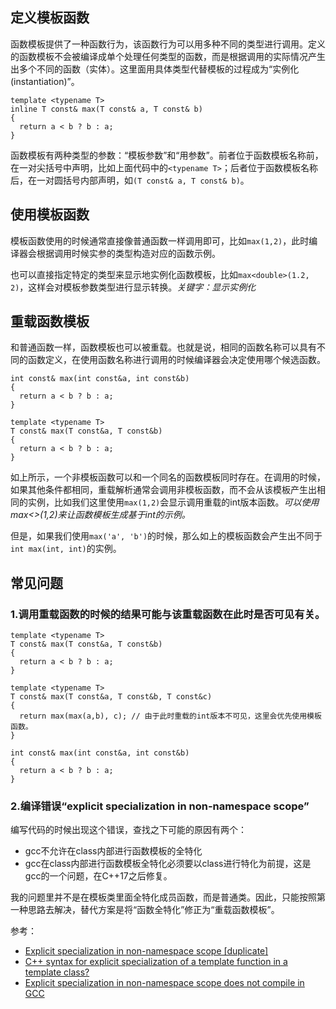 ## 定义模板函数

函数模板提供了一种函数行为，该函数行为可以用多种不同的类型进行调用。定义的函数模板不会被编译成单个处理任何类型的函数，而是根据调用的实际情况产生出多个不同的函数（实体）。这里面用具体类型代替模板的过程成为“实例化(instantiation)”。

```
template <typename T>
inline T const& max(T const& a, T const& b)
{
  return a < b ? b : a;
}
```

函数模板有两种类型的参数：“模板参数”和“用参数”。前者位于函数模板名称前，在一对尖括号中声明，比如上面代码中的`<typename T>`；后者位于函数模板名称后，在一对圆括号内部声明，如`(T const& a, T const& b)`。


## 使用模板函数

模板函数使用的时候通常直接像普通函数一样调用即可，比如`max(1,2)`，此时编译器会根据调用时候实参的类型构造对应的函数示例。

也可以直接指定特定的类型来显示地实例化函数模板，比如`max<double>(1.2, 2)`，这样会对模板参数类型进行显示转换。*关键字：显示实例化*


## 重载函数模板

和普通函数一样，函数模板也可以被重载。也就是说，相同的函数名称可以具有不同的函数定义，在使用函数名称进行调用的时候编译器会决定使用哪个候选函数。

```
int const& max(int const&a, int const&b)
{
  return a < b ? b : a;
}

template <typename T>
T const& max(T const&a, T const&b)
{
  return a < b ? b : a;
}
```

如上所示，一个非模板函数可以和一个同名的函数模板同时存在。在调用的时候，如果其他条件都相同，重载解析通常会调用非模板函数，而不会从该模板产生出相同的实例，比如我们这里使用`max(1,2)`会显示调用重载的int版本函数。*可以使用max<>(1,2)来让函数模板生成基于int的示例。*

但是，如果我们使用`max('a', 'b')`的时候，那么如上的模板函数会产生出不同于`int max(int, int)`的实例。

## 常见问题

### 1.调用重载函数的时候的结果可能与该重载函数在此时是否可见有关。

```
template <typename T>
T const& max(T const&a, T const&b)
{
  return a < b ? b : a;
}

template <typename T>
T const& max(T const&a, T const&b, T const&c)
{
  return max(max(a,b), c); // 由于此时重载的int版本不可见，这里会优先使用模板函数。
}

int const& max(int const&a, int const&b)
{
  return a < b ? b : a;
}
```

### 2.编译错误“explicit specialization in non-namespace scope”

编写代码的时候出现这个错误，查找之下可能的原因有两个：

- gcc不允许在class内部进行函数模板的全特化
- gcc在class内部进行函数模板全特化必须要以class进行特化为前提，这是gcc的一个问题，在C++17之后修复。

我的问题里并不是在模板类里面全特化成员函数，而是普通类。因此，只能按照第一种思路去解决，替代方案是将“函数全特化”修正为“重载函数模板”。

参考：

- [Explicit specialization in non-namespace scope [duplicate]](https://stackoverflow.com/questions/3052579/explicit-specialization-in-non-namespace-scope)
- [C++ syntax for explicit specialization of a template function in a template class?](https://stackoverflow.com/questions/2097811/c-syntax-for-explicit-specialization-of-a-template-function-in-a-template-clas)
- [Explicit specialization in non-namespace scope does not compile in GCC](https://stackoverflow.com/questions/49707184/explicit-specialization-in-non-namespace-scope-does-not-compile-in-gcc)
